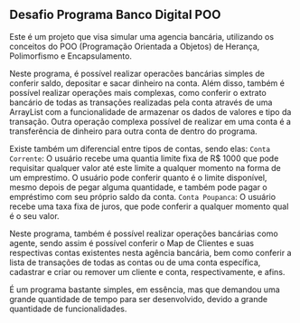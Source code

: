 ## Desafio Programa Banco Digital POO

Este é um projeto que visa simular uma agencia bancária, utilizando os conceitos do POO (Programação Orientada a Objetos) de Herança, Polimorfismo e Encapsulamento. 

Neste programa, é possível realizar operacões bancárias simples de conferir saldo, depositar e sacar dinheiro na conta. Além disso, também é possível realizar operações mais complexas, como conferir o extrato bancário de todas as transações realizadas pela conta através de uma ArrayList com a funcionalidade de armazenar os dados de valores e tipo da transação. Outra operação complexa possível de realizar em uma conta é a transferência de dinheiro para outra conta de dentro do programa.

Existe também um diferencial entre tipos de contas, sendo elas:
`Conta Corrente`: O usuário recebe uma quantia limite fixa de R$ 1000 que pode requisitar qualquer valor até este limite a qualquer momento na forma de um emprestimo. O usuário pode conferir quanto é o limite disponível, mesmo depois de pegar alguma quantidade, e também pode pagar o empréstimo com seu próprio saldo da conta.
`Conta Poupanca`: O usuário recebe uma taxa fixa de juros, que pode conferir a qualquer momento qual é o seu valor.

Neste programa, também é possível realizar operações bancárias como agente, sendo assim é possível conferir o Map de Clientes e suas respectivas contas existentes nesta agência bancária, bem como conferir a lista de transações de todas as contas ou de uma conta específica, cadastrar e criar ou remover um cliente e conta, respectivamente, e afins.

É um programa bastante simples, em essência, mas que demandou uma grande quantidade de tempo para ser desenvolvido, devido a grande quantidade de funcionalidades.